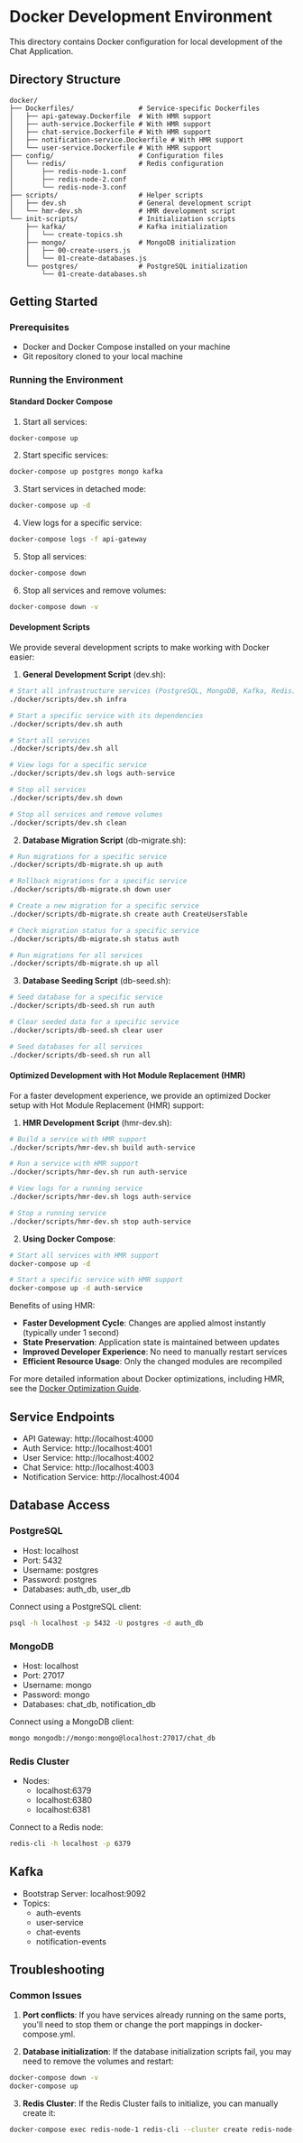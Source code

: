 # Docker Development Environment

This directory contains Docker configuration for local development of the Chat Application.

## Directory Structure

```
docker/
├── Dockerfiles/                # Service-specific Dockerfiles
│   ├── api-gateway.Dockerfile  # With HMR support
│   ├── auth-service.Dockerfile # With HMR support
│   ├── chat-service.Dockerfile # With HMR support
│   ├── notification-service.Dockerfile # With HMR support
│   └── user-service.Dockerfile # With HMR support
├── config/                     # Configuration files
│   └── redis/                  # Redis configuration
│       ├── redis-node-1.conf
│       ├── redis-node-2.conf
│       └── redis-node-3.conf
├── scripts/                    # Helper scripts
│   ├── dev.sh                  # General development script
│   └── hmr-dev.sh              # HMR development script
└── init-scripts/               # Initialization scripts
    ├── kafka/                  # Kafka initialization
    │   └── create-topics.sh
    ├── mongo/                  # MongoDB initialization
    │   ├── 00-create-users.js
    │   └── 01-create-databases.js
    └── postgres/               # PostgreSQL initialization
        └── 01-create-databases.sh
```

## Getting Started

### Prerequisites

- Docker and Docker Compose installed on your machine
- Git repository cloned to your local machine

### Running the Environment

#### Standard Docker Compose

1. Start all services:

```bash
docker-compose up
```

2. Start specific services:

```bash
docker-compose up postgres mongo kafka
```

3. Start services in detached mode:

```bash
docker-compose up -d
```

4. View logs for a specific service:

```bash
docker-compose logs -f api-gateway
```

5. Stop all services:

```bash
docker-compose down
```

6. Stop all services and remove volumes:

```bash
docker-compose down -v
```

#### Development Scripts

We provide several development scripts to make working with Docker easier:

1. **General Development Script** (dev.sh):

```bash
# Start all infrastructure services (PostgreSQL, MongoDB, Kafka, Redis)
./docker/scripts/dev.sh infra

# Start a specific service with its dependencies
./docker/scripts/dev.sh auth

# Start all services
./docker/scripts/dev.sh all

# View logs for a specific service
./docker/scripts/dev.sh logs auth-service

# Stop all services
./docker/scripts/dev.sh down

# Stop all services and remove volumes
./docker/scripts/dev.sh clean
```

2. **Database Migration Script** (db-migrate.sh):

```bash
# Run migrations for a specific service
./docker/scripts/db-migrate.sh up auth

# Rollback migrations for a specific service
./docker/scripts/db-migrate.sh down user

# Create a new migration for a specific service
./docker/scripts/db-migrate.sh create auth CreateUsersTable

# Check migration status for a specific service
./docker/scripts/db-migrate.sh status auth

# Run migrations for all services
./docker/scripts/db-migrate.sh up all
```

3. **Database Seeding Script** (db-seed.sh):

```bash
# Seed database for a specific service
./docker/scripts/db-seed.sh run auth

# Clear seeded data for a specific service
./docker/scripts/db-seed.sh clear user

# Seed databases for all services
./docker/scripts/db-seed.sh run all
```

#### Optimized Development with Hot Module Replacement (HMR)

For a faster development experience, we provide an optimized Docker setup with Hot Module Replacement (HMR) support:

1. **HMR Development Script** (hmr-dev.sh):

```bash
# Build a service with HMR support
./docker/scripts/hmr-dev.sh build auth-service

# Run a service with HMR support
./docker/scripts/hmr-dev.sh run auth-service

# View logs for a running service
./docker/scripts/hmr-dev.sh logs auth-service

# Stop a running service
./docker/scripts/hmr-dev.sh stop auth-service
```

2. **Using Docker Compose**:

```bash
# Start all services with HMR support
docker-compose up -d

# Start a specific service with HMR support
docker-compose up -d auth-service
```

Benefits of using HMR:
- **Faster Development Cycle**: Changes are applied almost instantly (typically under 1 second)
- **State Preservation**: Application state is maintained between updates
- **Improved Developer Experience**: No need to manually restart services
- **Efficient Resource Usage**: Only the changed modules are recompiled

For more detailed information about Docker optimizations, including HMR, see the [Docker Optimization Guide](../DOCKER_OPTIMIZATION_GUIDE.md).

## Service Endpoints

- API Gateway: http://localhost:4000
- Auth Service: http://localhost:4001
- User Service: http://localhost:4002
- Chat Service: http://localhost:4003
- Notification Service: http://localhost:4004

## Database Access

### PostgreSQL

- Host: localhost
- Port: 5432
- Username: postgres
- Password: postgres
- Databases: auth_db, user_db

Connect using a PostgreSQL client:

```bash
psql -h localhost -p 5432 -U postgres -d auth_db
```

### MongoDB

- Host: localhost
- Port: 27017
- Username: mongo
- Password: mongo
- Databases: chat_db, notification_db

Connect using a MongoDB client:

```bash
mongo mongodb://mongo:mongo@localhost:27017/chat_db
```

### Redis Cluster

- Nodes:
  - localhost:6379
  - localhost:6380
  - localhost:6381

Connect to a Redis node:

```bash
redis-cli -h localhost -p 6379
```

## Kafka

- Bootstrap Server: localhost:9092
- Topics:
  - auth-events
  - user-service
  - chat-events
  - notification-events

## Troubleshooting

### Common Issues

1. **Port conflicts**: If you have services already running on the same ports, you'll need to stop them or change the port mappings in docker-compose.yml.

2. **Database initialization**: If the database initialization scripts fail, you may need to remove the volumes and restart:

```bash
docker-compose down -v
docker-compose up
```

3. **Redis Cluster**: If the Redis Cluster fails to initialize, you can manually create it:

```bash
docker-compose exec redis-node-1 redis-cli --cluster create redis-node-1:6379 redis-node-2:6379 redis-node-3:6379 --cluster-yes
```
